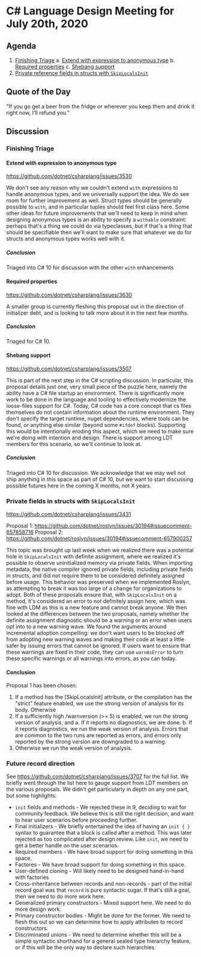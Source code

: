 # C# Language Design Meeting for July 20th, 2020

## Agenda

1. [Finishing Triage](#finishing-triage)
    a. [Extend with expression to anonymous type](#Extend-with-expression-to-anonymous-type)
    b. [Required properties](#Required-properties)
    c. [Shebang support](#shebang-support)
2. [Private reference fields in structs with `SkipLocalsInit`](#Private-reference-fields-in-structs-with-`SkipLocalsInit`)

## Quote of the Day

"If you go get a beer from the fridge or wherever you keep them and drink it right now, I'll refund you."

## Discussion

### Finishing Triage

#### Extend with expression to anonymous type

https://github.com/dotnet/csharplang/issues/3530

We don't see any reason why we couldn't extend `with` expressions to handle anonymous types, and we universally support
the idea. We do see room for further improvement as well. Struct types should be generally possible to `with`, and in
particular tuples should feel first class here. Some other ideas for future improvements that we'll need to keep in mind
when designing anonymous types is an ability to specify a `withable` constraint: perhaps that's a thing we could do via
typeclasses, but if that's a thing that should be specifiable then we'll want to make sure that whatever we do for structs
and anonymous types works well with it.

##### Conclusion

Triaged into C# 10 for discussion with the other `with` enhancements

#### Required properties

https://github.com/dotnet/csharplang/issues/3630

A smaller group is currently fleshing this proposal out in the direction of initializer debt, and is looking to talk more
about it in the next few months.

##### Conclusion

Triaged for C# 10.

#### Shebang support

https://github.com/dotnet/csharplang/issues/3507

This is part of the next step in the C# scripting discussion. In particular, this proposal details just one, very small
piece of the puzzle here, namely the ability have a C# file startup an environment. There is significantly more work to
be done in the language and tooling to effectively modernize the loose-files support for C#. Today, C# code has a core
concept that cs files themselves do not contain information about the runtime environment. They don't specify the target
runtime, nuget dependencies, where tools can be found, or anything else similar (beyond some `#ifdef` blocks). Supporting
this would be intentionally eroding this aspect, which we need to make sure we're doing with intention and design. There
is support among LDT members for this scenario, so we'll continue to look at.

##### Conclusion

Triaged into C# 10 for discussion. We acknowledge that we may well not ship anything in this space as part of C# 10, but
we want to start discussing possible futures here in the coming X months, not X years.

### Private fields in structs with `SkipLocalsInit`

https://github.com/dotnet/csharplang/issues/3431

Proposal 1: https://github.com/dotnet/roslyn/issues/30194#issuecomment-657858716
Proposal 2: https://github.com/dotnet/roslyn/issues/30194#issuecomment-657900257

This topic was brought up last week when we realized there was a potential hole in `SkipLocalsInit` with definite
assignment, where we realized it's possible to observe uninitialized memory via private fields. When importing metadata,
the native compiler ignored private fields, including private fields in structs, and did not require them to be considered
definitely assigned before usage. This behavior was preserved when we implemented Roslyn, as attempting to break it was
too large of a change for organizations to adopt. Both of these proposals ensure that, with `SkipLocalsInit` on a method,
it's considered an error to not definitely assign here, which was fine with LDM as this is a new feature and cannot break
anyone. We then looked at the differences between the two proposals, namely whether the definite assignment diagnostic
should be a warning or an error when users opt into to a new warning wave. We found the arguments around incremental
adoption compelling: we don't want users to be blocked off from adopting new warning waves and making their code at least
a little safer by issuing errors that cannot be ignored. If users want to ensure that these warnings are fixed in their
code, they can use `warnAsError` to turn these specific warnings or all warnings into errors, as you can today.

#### Conclusion

Proposal 1 has been chosen:

1. If a method has the [SkipLocalsInit] attribute, or the compilation has the "strict" feature enabled, we use the strong
version of analysis for its body. Otherwise
2. If a sufficiently high /warnversion (>= 5) is enabled, we run the strong version of analysis, and
  a. If it reports no diagnostics, we are done.
  b. If it reports diagnostics, we run the weak version of analysis. Errors that are common to the two runs are reported
  as errors, and errors only reported by the strong version are downgraded to a warning.
3. Otherwise we run the weak version of analysis.

### Future record direction

See https://github.com/dotnet/csharplang/issues/3707 for the full list. We briefly went through the list here to gauge
support from LDT members on the various proposals. We didn't get particularly in depth on any one part, but some
highlights:

* `init` fields and methods - We rejected these in 9, deciding to wait for community feedback. We believe this is still
the right decision, and want to hear user scenarios before proceeding further.
* Final initializers - We briefly entertained the idea of having an `init { }` syntax to guarantee that a block is called
after a method. This was later rejected as too complicated after design review. Like `init`, we need to get a better
handle on the user scenarios.
* Required members - We have broad support for doing something in this space.
* Factores - We have broad support for doing something in this space.
* User-defined cloning - Will likely need to be designed hand-in-hand with factories
* Cross-inheritance between records and non-records - part of the initial record goal was that `record` is pure syntactic
sugar. If that's still a goal, then we need to do more work here.
* Generalized primary constructors - Mixed support here. We need to do more design work.
* Primary constructor bodies - Might be done for the former. We need to flesh this out so we can determine how to apply
attributes to record constructors.
* Discriminated unions - We need to determine whether this will be a simple syntactic shorthand for a general sealed type
hierarchy feature, or if this will be the only way to declare such hierarchies.
